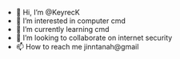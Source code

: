 - 👋 Hi, I’m @KeyrecK
- 👀 I’m interested in computer cmd
- 🌱 I’m currently learning cmd
- 💞️ I’m looking to collaborate on internet security
- 📫 How to reach me jinntanah@gmail

<!---
KeyrecK/KeyrecK is a ✨ special ✨ repository because its `README.md` (this file) appears on your GitHub profile.
You can click the Preview link to take a look at your changes.
--->
